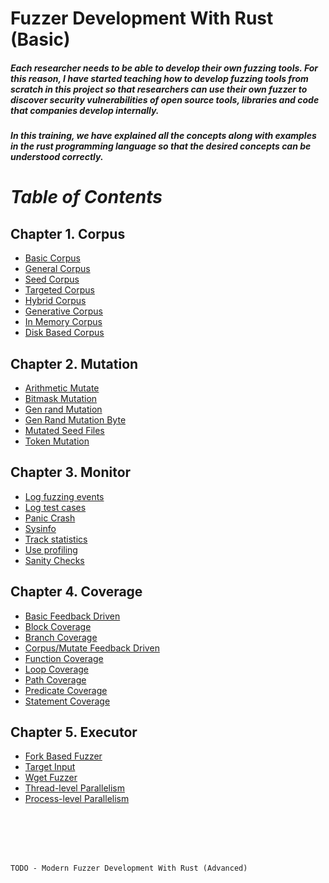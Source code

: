 # Fuzzer Development With Rust (Basic)

##### Each researcher needs to be able to develop their own fuzzing tools. For this reason, I have started teaching how to develop fuzzing tools from scratch in this project so that researchers can use their own fuzzer to discover security vulnerabilities of open source tools, libraries and code that companies develop internally.
##### In this training, we have explained all the concepts along with examples in the rust programming language so that the desired concepts can be understood correctly.


# _Table of Contents_ 

## Chapter 1. Corpus
 - [Basic Corpus](https://github.com/raminfp/fuzzing-development-with-rust/tree/main/Corpus/corpus)
 - [General Corpus](https://github.com/raminfp/fuzzing-development-with-rust/tree/main/Corpus/general_corpus) 
 - [Seed Corpus](https://github.com/raminfp/fuzzing-development-with-rust/tree/main/Corpus/seed_corpus)
 - [Targeted Corpus](https://github.com/raminfp/fuzzing-development-with-rust/tree/main/Corpus/targeted_corpus)
 - [Hybrid Corpus](https://github.com/raminfp/fuzzing-development-with-rust/tree/main/Corpus/hybrid_corpus)
 - [Generative Corpus](https://github.com/raminfp/fuzzing-development-with-rust/tree/main/Corpus/generative_corpus)
 - [In Memory Corpus](https://github.com/raminfp/fuzzing-development-with-rust/tree/main/Corpus/in_memory_corpus)
 - [Disk Based Corpus](https://github.com/raminfp/fuzzing-development-with-rust/tree/main/Corpus/disk_based_corpus)


## Chapter 2. Mutation

 - [Arithmetic Mutate](https://github.com/raminfp/fuzzing-development-with-rust/tree/main/Mutation/arithmetic_mutate) 
 - [Bitmask Mutation](https://github.com/raminfp/fuzzing-development-with-rust/tree/main/Mutation/bitmask_mutation) 
 - [Gen rand Mutation](https://github.com/raminfp/fuzzing-development-with-rust/tree/main/Mutation/gen_rand_mutation) 
 - [Gen Rand Mutation Byte](https://github.com/raminfp/fuzzing-development-with-rust/tree/main/Mutation/gen_rand_mutation_byte)
 - [Mutated Seed Files](https://github.com/raminfp/fuzzing-development-with-rust/tree/main/Mutation/mutated_seed_files)
 - [Token Mutation](https://github.com/raminfp/fuzzing-development-with-rust/tree/main/Mutation/token_mutation)

## Chapter 3. Monitor

 - [Log fuzzing events](https://github.com/raminfp/fuzzing-development-with-rust/tree/main/Monitor/log_fuzzing_events) 
 - [Log test cases](https://github.com/raminfp/fuzzing-development-with-rust/tree/main/Monitor/log_test_cases) 
 - [Panic Crash](https://github.com/raminfp/fuzzing-development-with-rust/tree/main/Monitor/panic_crash) 
 - [Sysinfo](https://github.com/raminfp/fuzzing-development-with-rust/tree/main/Monitor/sysinfo_test)
 - [Track statistics](https://github.com/raminfp/fuzzing-development-with-rust/tree/main/Monitor/track_statistics)
 - [Use profiling](https://github.com/raminfp/fuzzing-development-with-rust/tree/main/Monitor/use_profiling)
 - [Sanity Checks](https://github.com/raminfp/fuzzing-development-with-rust/tree/main/Monitor/sanity_checks)

## Chapter 4. Coverage

 - [Basic Feedback Driven](https://github.com/raminfp/fuzzing-development-with-rust/tree/main/Coverage/basic_feedback_driven) 
 - [Block Coverage](https://github.com/raminfp/fuzzing-development-with-rust/tree/main/Coverage/block_coverage) 
 - [Branch Coverage](https://github.com/raminfp/fuzzing-development-with-rust/tree/main/Coverage/branch_coverage) 
 - [Corpus/Mutate Feedback Driven](https://github.com/raminfp/fuzzing-development-with-rust/tree/main/Coverage/feedback_driven_fuzzing)
 - [Function Coverage](https://github.com/raminfp/fuzzing-development-with-rust/tree/main/Coverage/function_coverage)
 - [Loop Coverage](https://github.com/raminfp/fuzzing-development-with-rust/tree/main/Coverage/loop_coverage)
 - [Path Coverage](https://github.com/raminfp/fuzzing-development-with-rust/tree/main/Coverage/path_coverage)
 - [Predicate Coverage](https://github.com/raminfp/fuzzing-development-with-rust/tree/main/Coverage/predicate_coverage)
 - [Statement Coverage](https://github.com/raminfp/fuzzing-development-with-rust/tree/main/Coverage/statement_coverage)

## Chapter 5. Executor

 - [Fork Based Fuzzer](https://github.com/raminfp/fuzzing-development-with-rust/tree/main/Executor/fork-based_fuzzer) 
 - [Target Input](https://github.com/raminfp/fuzzing-development-with-rust/tree/main/Executor/target_input) 
 - [Wget Fuzzer](https://github.com/raminfp/fuzzing-development-with-rust/tree/main/Executor/wget_fuzzer) 
 - [Thread-level Parallelism](https://github.com/raminfp/fuzzing-development-with-rust/tree/main/Executor/thread_level_parallelism)
 - [Process-level Parallelism](https://github.com/raminfp/fuzzing-development-with-rust/tree/main/Executor/process_level_parallelism)




<br />
<br />
<br />
<br />

`TODO - Modern Fuzzer Development With Rust (Advanced)`